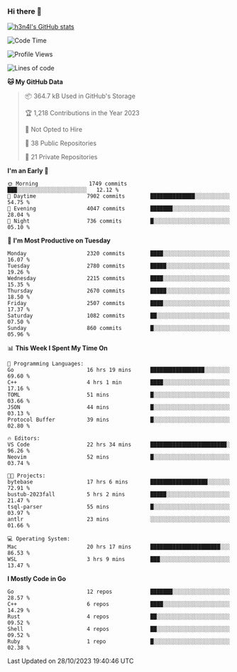 ### Hi there 👋

[![h3n4l's GitHub stats](https://github-readme-stats.vercel.app/api?username=h3n4l&count_private=true&show_icons=true&theme=radical)](https://github.com/h3n4l/github-readme-stats)

<!--START_SECTION:waka-->
![Code Time](http://img.shields.io/badge/Code%20Time-1%2C657%20hrs%2054%20mins-blue)

![Profile Views](http://img.shields.io/badge/Profile%20Views-0-blue)

![Lines of code](https://img.shields.io/badge/From%20Hello%20World%20I%27ve%20Written-3.8%20million%20lines%20of%20code-blue)

**🐱 My GitHub Data** 

> 📦 364.7 kB Used in GitHub's Storage 
 > 
> 🏆 1,218 Contributions in the Year 2023
 > 
> 🚫 Not Opted to Hire
 > 
> 📜 38 Public Repositories 
 > 
> 🔑 21 Private Repositories 
 > 
**I'm an Early 🐤** 

```text
🌞 Morning                1749 commits        ███░░░░░░░░░░░░░░░░░░░░░░   12.12 % 
🌆 Daytime                7902 commits        ██████████████░░░░░░░░░░░   54.75 % 
🌃 Evening                4047 commits        ███████░░░░░░░░░░░░░░░░░░   28.04 % 
🌙 Night                  736 commits         █░░░░░░░░░░░░░░░░░░░░░░░░   05.10 % 
```
📅 **I'm Most Productive on Tuesday** 

```text
Monday                   2320 commits        ████░░░░░░░░░░░░░░░░░░░░░   16.07 % 
Tuesday                  2780 commits        █████░░░░░░░░░░░░░░░░░░░░   19.26 % 
Wednesday                2215 commits        ████░░░░░░░░░░░░░░░░░░░░░   15.35 % 
Thursday                 2670 commits        █████░░░░░░░░░░░░░░░░░░░░   18.50 % 
Friday                   2507 commits        ████░░░░░░░░░░░░░░░░░░░░░   17.37 % 
Saturday                 1082 commits        ██░░░░░░░░░░░░░░░░░░░░░░░   07.50 % 
Sunday                   860 commits         █░░░░░░░░░░░░░░░░░░░░░░░░   05.96 % 
```


📊 **This Week I Spent My Time On** 

```text
💬 Programming Languages: 
Go                       16 hrs 19 mins      █████████████████░░░░░░░░   69.60 % 
C++                      4 hrs 1 min         ████░░░░░░░░░░░░░░░░░░░░░   17.16 % 
TOML                     51 mins             █░░░░░░░░░░░░░░░░░░░░░░░░   03.66 % 
JSON                     44 mins             █░░░░░░░░░░░░░░░░░░░░░░░░   03.13 % 
Protocol Buffer          39 mins             █░░░░░░░░░░░░░░░░░░░░░░░░   02.80 % 

🔥 Editors: 
VS Code                  22 hrs 34 mins      ████████████████████████░   96.26 % 
Neovim                   52 mins             █░░░░░░░░░░░░░░░░░░░░░░░░   03.74 % 

🐱‍💻 Projects: 
bytebase                 17 hrs 6 mins       ██████████████████░░░░░░░   72.91 % 
bustub-2023fall          5 hrs 2 mins        █████░░░░░░░░░░░░░░░░░░░░   21.47 % 
tsql-parser              55 mins             █░░░░░░░░░░░░░░░░░░░░░░░░   03.97 % 
antlr                    23 mins             ░░░░░░░░░░░░░░░░░░░░░░░░░   01.66 % 

💻 Operating System: 
Mac                      20 hrs 17 mins      ██████████████████████░░░   86.53 % 
WSL                      3 hrs 9 mins        ███░░░░░░░░░░░░░░░░░░░░░░   13.47 % 
```

**I Mostly Code in Go** 

```text
Go                       12 repos            ███████░░░░░░░░░░░░░░░░░░   28.57 % 
C++                      6 repos             ████░░░░░░░░░░░░░░░░░░░░░   14.29 % 
Rust                     4 repos             ██░░░░░░░░░░░░░░░░░░░░░░░   09.52 % 
Shell                    4 repos             ██░░░░░░░░░░░░░░░░░░░░░░░   09.52 % 
Ruby                     1 repo              █░░░░░░░░░░░░░░░░░░░░░░░░   02.38 % 
```




 Last Updated on 28/10/2023 19:40:46 UTC
<!--END_SECTION:waka-->

